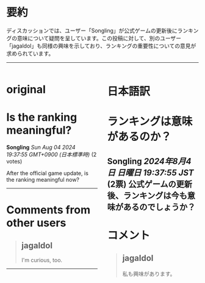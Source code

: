 # 要約 
ディスカッションでは、ユーザー「Songling」が公式ゲームの更新後にランキングの意味について疑問を呈しています。この投稿に対して、別のユーザー「jagaldol」も同様の興味を示しており、ランキングの重要性についての意見が求められています。

---


<style>
.column-left{
  float: left;
  width: 47.5%;
  text-align: left;
}
.column-right{
  float: right;
  width: 47.5%;
  text-align: left;
}
.column-one{
  float: left;
  width: 100%;
  text-align: left;
}
</style>


<div class="column-left">

# original

# Is the ranking meaningful?

**Songling** *Sun Aug 04 2024 19:37:55 GMT+0900 (日本標準時)* (2 votes)

After the official game update, is the ranking meaningful now?



---

 # Comments from other users

> ## jagaldol
> 
> I'm curious, too.
> 
> 
> 


---



</div>
<div class="column-right">

# 日本語訳

# ランキングは意味があるのか？
**Songling** *2024年8月4日 日曜日 19:37:55 JST* (2票)
公式ゲームの更新後、ランキングは今も意味があるのでしょうか？
---
 # コメント
> ## jagaldol
> 
> 私も興味があります。


</div>